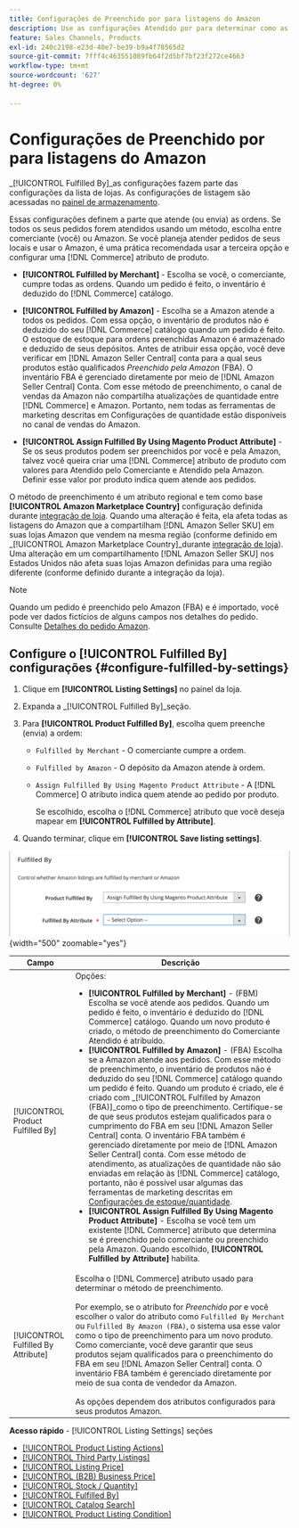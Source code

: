 ```yaml
---
title: Configurações de Preenchido por para listagens do Amazon
description: Use as configurações Atendido por para determinar como as ordens das listagens do Amazon são atendidas (entregues).
feature: Sales Channels, Products
exl-id: 240c2198-e23d-40e7-be39-b9a4f78565d2
source-git-commit: 7fff4c463551089fb64f2d5bf7bf23f272ce4663
workflow-type: tm+mt
source-wordcount: '627'
ht-degree: 0%

---
```


# Configurações de Preenchido por para listagens do Amazon

_[!UICONTROL Fulfilled By]_as configurações fazem parte das configurações da lista de lojas. As configurações de listagem são acessadas no [painel de armazenamento](./amazon-store-dashboard.md).

Essas configurações definem a parte que atende (ou envia) as ordens. Se todos os seus pedidos forem atendidos usando um método, escolha entre comerciante (você) ou Amazon. Se você planeja atender pedidos de seus locais e usar o Amazon, é uma prática recomendada usar a terceira opção e configurar uma [!DNL Commerce] atributo de produto.

- **[!UICONTROL Fulfilled by Merchant]** - Escolha se você, o comerciante, cumpre todas as ordens. Quando um pedido é feito, o inventário é deduzido do [!DNL Commerce] catálogo.

- **[!UICONTROL Fulfilled by Amazon]** - Escolha se a Amazon atende a todos os pedidos. Com essa opção, o inventário de produtos não é deduzido do seu [!DNL Commerce] catálogo quando um pedido é feito. O estoque de estoque para ordens preenchidas Amazon é armazenado e deduzido de seus depósitos. Antes de atribuir essa opção, você deve verificar em [!DNL Amazon Seller Central] conta para a qual seus produtos estão qualificados _Preenchido pela Amazon_ (FBA). O inventário FBA é gerenciado diretamente por meio de [!DNL Amazon Seller Central] Conta. Com esse método de preenchimento, o canal de vendas da Amazon não compartilha atualizações de quantidade entre [!DNL Commerce] e Amazon. Portanto, nem todas as ferramentas de marketing descritas em Configurações de quantidade estão disponíveis no canal de vendas do Amazon.

- **[!UICONTROL Assign Fulfilled By Using Magento Product Attribute]** - Se os seus produtos podem ser preenchidos por você e pela Amazon, talvez você queira criar uma [!DNL Commerce] atributo de produto com valores para Atendido pelo Comerciante e Atendido pela Amazon. Definir esse valor por produto indica quem atende aos pedidos.

O método de preenchimento é um atributo regional e tem como base **[!UICONTROL Amazon Marketplace Country]** configuração definida durante [integração de loja](./store-integration.md). Quando uma alteração é feita, ela afeta todas as listagens do Amazon que a compartilham [!DNL Amazon Seller SKU] em suas lojas Amazon que vendem na mesma região (conforme definido em _[!UICONTROL Amazon Marketplace Country]_durante [integração de loja](./store-integration.md)). Uma alteração em um compartilhamento [!DNL Amazon Seller SKU] nos Estados Unidos não afeta suas lojas Amazon definidas para uma região diferente (conforme definido durante a integração da loja).

>[!NOTE]
>
>Quando um pedido é preenchido pelo Amazon (FBA) e é importado, você pode ver dados fictícios de alguns campos nos detalhes do pedido. Consulte [Detalhes do pedido Amazon](./amazon-order-details.md).

## Configure o [!UICONTROL Fulfilled By] configurações {#configure-fulfilled-by-settings}

1. Clique em **[!UICONTROL Listing Settings]** no painel da loja.

1. Expanda a _[!UICONTROL Fulfilled By]_seção.

1. Para **[!UICONTROL Product Fulfilled By]**, escolha quem preenche (envia) a ordem:

   - `Fulfilled by Merchant` - O comerciante cumpre a ordem.

   - `Fulfilled by Amazon` - O depósito da Amazon atende à ordem.

   - `Assign Fulfilled By Using Magento Product Attribute` - A [!DNL Commerce] O atributo indica quem atende ao pedido por produto.

     Se escolhido, escolha o [!DNL Commerce] atributo que você deseja mapear em **[!UICONTROL Fulfilled by Attribute]**.

1. Quando terminar, clique em **[!UICONTROL Save listing settings]**.

![Configurações de Preenchido por](assets/amazon-fulfilled-by.png){width="500" zoomable="yes"}

| Campo | Descrição |
|-------------------------------------|----------------------------------------------------------------------------------------------------------------------------------------------------------------------------------------------------------------------------------------------------------------------------------------------------------------------------------------------------------------------------------------------------------------------------------------------------------------------------------------------------------------------------------------------------------------------------------------------------------------------------------------------------------------------------------------------------------------------------------------------------------------------------------------------------------------------------------------------------------------------------------------------------------------------------------------------------------------------------------------------------------------------------------------------------------------------------------------------------------------------------------------------------------------------------------------------------------------------------------------------------------------------------------------------------------------------------------------------|
| [!UICONTROL Product Fulfilled By] | Opções:<ul><li>**[!UICONTROL Fulfilled by Merchant]** - (FBM) Escolha se você atende aos pedidos. Quando um pedido é feito, o inventário é deduzido do [!DNL Commerce] catálogo. Quando um novo produto é criado, o método de preenchimento do Comerciante Atendido é atribuído.</li><li>**[!UICONTROL Fulfilled by Amazon]** - (FBA) Escolha se a Amazon atende aos pedidos. Com esse método de preenchimento, o inventário de produtos não é deduzido do seu [!DNL Commerce] catálogo quando um pedido é feito. Quando um produto é criado, ele é criado com _[!UICONTROL Fulfilled by Amazon (FBA)]_como o tipo de preenchimento. Certifique-se de que seus produtos estejam qualificados para o cumprimento do FBA em seu [!DNL Amazon Seller Central] conta. O inventário FBA também é gerenciado diretamente por meio de [!DNL Amazon Seller Central] conta. Com esse método de atendimento, as atualizações de quantidade não são enviadas em relação às [!DNL Commerce] catálogo, portanto, não é possível usar algumas das ferramentas de marketing descritas em [Configurações de estoque/quantidade](./stock-quantity.md).</li><li>**[!UICONTROL Assign Fulfilled By Using Magento Product Attribute]** - Escolha se você tem um existente [!DNL Commerce] atributo que determina se é preenchido pelo comerciante ou preenchido pela Amazon. Quando escolhido, **[!UICONTROL Fulfilled by Attribute]** habilita.</li></ul> |
| [!UICONTROL Fulfilled By Attribute] | Escolha o [!DNL Commerce] atributo usado para determinar o método de preenchimento.<br><br>Por exemplo, se o atributo for _Preenchido por_ e você escolher o valor do atributo como `Fulfilled By Merchant` ou `Fulfilled By Amazon (FBA)`, o sistema usa esse valor como o tipo de preenchimento para um novo produto. Como comerciante, você deve garantir que seus produtos sejam qualificados para o preenchimento do FBA em seu [!DNL Amazon Seller Central] conta. O inventário FBA também é gerenciado diretamente por meio de sua conta de vendedor da Amazon.<br><br>As opções dependem dos atributos configurados para seus produtos Amazon. |

**Acesso rápido** - [!UICONTROL Listing Settings] seções

- [[!UICONTROL Product Listing Actions]](./product-listing-actions.md)
- [[!UICONTROL Third Party Listings]](./third-party-listing-settings.md)
- [[!UICONTROL Listing Price]](./listing-price.md)
- [[!UICONTROL (B2B) Business Price]](./business-pricing.md)
- [[!UICONTROL Stock / Quantity]](./stock-quantity.md)
- [[!UICONTROL Fulfilled By]](./fulfilled-by.md)
- [[!UICONTROL Catalog Search]](./catalog-search.md)
- [[!UICONTROL Product Listing Condition]](./product-listing-condition.md)
